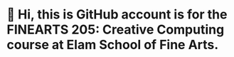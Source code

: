 # 👋 Hi, this is GitHub account is for the FINEARTS 205: Creative Computing course at Elam School of Fine Arts.


<!---
Elam-Fine-Arts-205/Elam-Fine-Arts-205 is a ✨ special ✨ repository because its `README.md` (this file) appears on your GitHub profile.
You can click the Preview link to take a look at your changes.
--->
